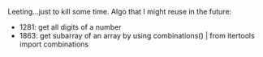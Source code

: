 Leeting...just to kill some time.
Algo that I might reuse in the future:
- 1281: get all digits of a number
- 1863: get subarray of an array by using combinations() | from itertools import combinations
